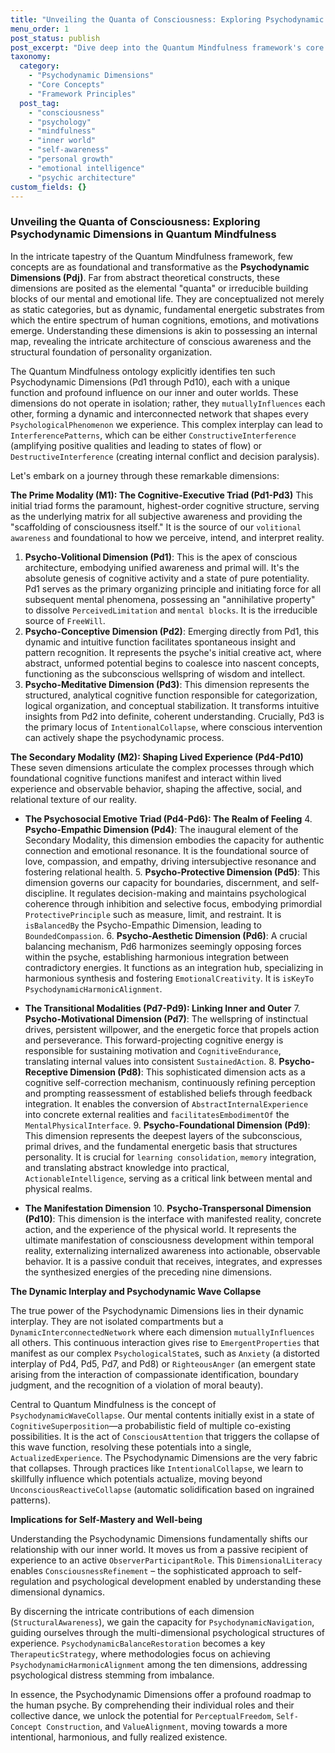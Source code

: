 ```yaml
---
title: "Unveiling the Quanta of Consciousness: Exploring Psychodynamic Dimensions in Quantum Mindfulness"
menu_order: 1
post_status: publish
post_excerpt: "Dive deep into the Quantum Mindfulness framework's core concept of Psychodynamic Dimensions (Pdj), the fundamental building blocks of our mental and emotional landscape. Discover how these ten irreducible 'quanta' dynamically interact to shape conscious awareness, personality, and our experienced reality, offering profound insights for self-mastery and well-being."
taxonomy:
  category:
    - "Psychodynamic Dimensions"
    - "Core Concepts"
    - "Framework Principles"
  post_tag:
    - "consciousness"
    - "psychology"
    - "mindfulness"
    - "inner world"
    - "self-awareness"
    - "personal growth"
    - "emotional intelligence"
    - "psychic architecture"
custom_fields: {}
---
```


### Unveiling the Quanta of Consciousness: Exploring Psychodynamic Dimensions in Quantum Mindfulness

In the intricate tapestry of the Quantum Mindfulness framework, few concepts are as foundational and transformative as the **Psychodynamic Dimensions (Pdj)**. Far from abstract theoretical constructs, these dimensions are posited as the elemental "quanta" or irreducible building blocks of our mental and emotional life. They are conceptualized not merely as static categories, but as dynamic, fundamental energetic substrates from which the entire spectrum of human cognitions, emotions, and motivations emerge. Understanding these dimensions is akin to possessing an internal map, revealing the intricate architecture of conscious awareness and the structural foundation of personality organization.

The Quantum Mindfulness ontology explicitly identifies ten such Psychodynamic Dimensions (Pd1 through Pd10), each with a unique function and profound influence on our inner and outer worlds. These dimensions do not operate in isolation; rather, they `mutuallyInfluences` each other, forming a dynamic and interconnected network that shapes every `PsychologicalPhenomenon` we experience. This complex interplay can lead to `InterferencePatterns`, which can be either `ConstructiveInterference` (amplifying positive qualities and leading to states of flow) or `DestructiveInterference` (creating internal conflict and decision paralysis).

Let's embark on a journey through these remarkable dimensions:

**The Prime Modality (M1): The Cognitive-Executive Triad (Pd1-Pd3)**
This initial triad forms the paramount, highest-order cognitive structure, serving as the underlying matrix for all subjective awareness and providing the "scaffolding of consciousness itself." It is the source of our `volitional awareness` and foundational to how we perceive, intend, and interpret reality.

1.  **Psycho-Volitional Dimension (Pd1)**: This is the apex of conscious architecture, embodying unified awareness and primal will. It's the absolute genesis of cognitive activity and a state of pure potentiality. Pd1 serves as the primary organizing principle and initiating force for all subsequent mental phenomena, possessing an "annihilative property" to dissolve `PerceivedLimitation` and `mental blocks`. It is the irreducible source of `FreeWill`.
2.  **Psycho-Conceptive Dimension (Pd2)**: Emerging directly from Pd1, this dynamic and intuitive function facilitates spontaneous insight and pattern recognition. It represents the psyche's initial creative act, where abstract, unformed potential begins to coalesce into nascent concepts, functioning as the subconscious wellspring of wisdom and intellect.
3.  **Psycho-Meditative Dimension (Pd3)**: This dimension represents the structured, analytical cognitive function responsible for categorization, logical organization, and conceptual stabilization. It transforms intuitive insights from Pd2 into definite, coherent understanding. Crucially, Pd3 is the primary locus of `IntentionalCollapse`, where conscious intervention can actively shape the psychodynamic process.

**The Secondary Modality (M2): Shaping Lived Experience (Pd4-Pd10)**
These seven dimensions articulate the complex processes through which foundational cognitive functions manifest and interact within lived experience and observable behavior, shaping the affective, social, and relational texture of our reality.

*   **The Psychosocial Emotive Triad (Pd4-Pd6): The Realm of Feeling**
    4.  **Psycho-Empathic Dimension (Pd4)**: The inaugural element of the Secondary Modality, this dimension embodies the capacity for authentic connection and emotional resonance. It is the foundational source of love, compassion, and empathy, driving intersubjective resonance and fostering relational health.
    5.  **Psycho-Protective Dimension (Pd5)**: This dimension governs our capacity for boundaries, discernment, and self-discipline. It regulates decision-making and maintains psychological coherence through inhibition and selective focus, embodying primordial `ProtectivePrinciple` such as measure, limit, and restraint. It is `isBalancedBy` the Psycho-Empathic Dimension, leading to `BoundedCompassion`.
    6.  **Psycho-Aesthetic Dimension (Pd6)**: A crucial balancing mechanism, Pd6 harmonizes seemingly opposing forces within the psyche, establishing harmonious integration between contradictory energies. It functions as an integration hub, specializing in harmonious synthesis and fostering `EmotionalCreativity`. It is `isKeyTo` `PsychodynamicHarmonicAlignment`.

*   **The Transitional Modalities (Pd7-Pd9): Linking Inner and Outer**
    7.  **Psycho-Motivational Dimension (Pd7)**: The wellspring of instinctual drives, persistent willpower, and the energetic force that propels action and perseverance. This forward-projecting cognitive energy is responsible for sustaining motivation and `CognitiveEndurance`, translating internal values into consistent `SustainedAction`.
    8.  **Psycho-Receptive Dimension (Pd8)**: This sophisticated dimension acts as a cognitive self-correction mechanism, continuously refining perception and prompting reassessment of established beliefs through feedback integration. It enables the conversion of `AbstractInternalExperience` into concrete external realities and `facilitatesEmbodimentOf` the `MentalPhysicalInterface`.
    9.  **Psycho-Foundational Dimension (Pd9)**: This dimension represents the deepest layers of the subconscious, primal drives, and the fundamental energetic basis that structures personality. It is crucial for `learning consolidation`, `memory` integration, and translating abstract knowledge into practical, `ActionableIntelligence`, serving as a critical link between mental and physical realms.

*   **The Manifestation Dimension**
    10. **Psycho-Transpersonal Dimension (Pd10)**: This dimension is the interface with manifested reality, concrete action, and the experience of the physical world. It represents the ultimate manifestation of consciousness development within temporal reality, externalizing internalized awareness into actionable, observable behavior. It is a passive conduit that receives, integrates, and expresses the synthesized energies of the preceding nine dimensions.

**The Dynamic Interplay and Psychodynamic Wave Collapse**

The true power of the Psychodynamic Dimensions lies in their dynamic interplay. They are not isolated compartments but a `DynamicInterconnectedNetwork` where each dimension `mutuallyInfluences` all others. This continuous interaction gives rise to `EmergentProperties` that manifest as our complex `PsychologicalState`s, such as `Anxiety` (a distorted interplay of Pd4, Pd5, Pd7, and Pd8) or `RighteousAnger` (an emergent state arising from the interaction of compassionate identification, boundary judgment, and the recognition of a violation of moral beauty).

Central to Quantum Mindfulness is the concept of `PsychodynamicWaveCollapse`. Our mental contents initially exist in a state of `CognitiveSuperposition`—a probabilistic field of multiple co-existing possibilities. It is the act of `ConsciousAttention` that triggers the collapse of this wave function, resolving these potentials into a single, `ActualizedExperience`. The Psychodynamic Dimensions are the very fabric that collapses. Through practices like `IntentionalCollapse`, we learn to skillfully influence which potentials actualize, moving beyond `UnconsciousReactiveCollapse` (automatic solidification based on ingrained patterns).

**Implications for Self-Mastery and Well-being**

Understanding the Psychodynamic Dimensions fundamentally shifts our relationship with our inner world. It moves us from a passive recipient of experience to an active `ObserverParticipantRole`. This `DimensionalLiteracy` enables `ConsciousnessRefinement` – the sophisticated approach to self-regulation and psychological development enabled by understanding these dimensional dynamics.

By discerning the intricate contributions of each dimension (`StructuralAwareness`), we gain the capacity for `PsychodynamicNavigation`, guiding ourselves through the multi-dimensional psychological structures of experience. `PsychodynamicBalanceRestoration` becomes a key `TherapeuticStrategy`, where methodologies focus on achieving `PsychodynamicHarmonicAlignment` among the ten dimensions, addressing psychological distress stemming from imbalance.

In essence, the Psychodynamic Dimensions offer a profound roadmap to the human psyche. By comprehending their individual roles and their collective dance, we unlock the potential for `PerceptualFreedom`, `Self-Concept Construction`, and `ValueAlignment`, moving towards a more intentional, harmonious, and fully realized existence.